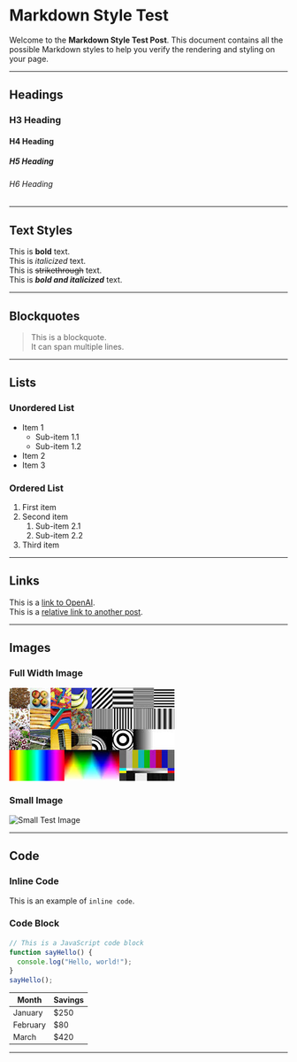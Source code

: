 # Markdown Style Test

Welcome to the **Markdown Style Test Post**. This document contains all the possible Markdown styles to help you verify the rendering and styling on your page.

---

## Headings

### H3 Heading

#### H4 Heading

##### H5 Heading

###### H6 Heading

---

## Text Styles

This is **bold** text.  
This is _italicized_ text.  
This is ~~strikethrough~~ text.  
This is **_bold and italicized_** text.

---

## Blockquotes

> This is a blockquote.  
> It can span multiple lines.

---

## Lists

### Unordered List

- Item 1
  - Sub-item 1.1
  - Sub-item 1.2
- Item 2
- Item 3

### Ordered List

1. First item
2. Second item
   1. Sub-item 2.1
   2. Sub-item 2.2
3. Third item

---

## Links

This is a [link to OpenAI](https://openai.com).  
This is a [relative link to another post](?post=another-post).

---

## Images

### Full Width Image

![Test Image](/Posts/Post1/cover.jpg)

### Small Image

![Small Test Image](https://via.placeholder.com/150 "Small Placeholder")

---

## Code

### Inline Code

This is an example of `inline code`.

### Code Block

```javascript
// This is a JavaScript code block
function sayHello() {
  console.log("Hello, world!");
}
sayHello();
```

| Month    | Savings |
| -------- | ------- |
| January  | $250    |
| February | $80     |
| March    | $420    |

---
